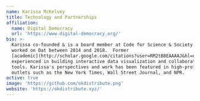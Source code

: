 ```yaml
---
name: Karissa McKelvey
title: Technology and Partnerships
affiliation:
  name: Digital Democracy
  url: 'https://www.digital-democracy.org/'
bio: >-
  Karissa co-founded & is a board member at Code for Science & Society and
  worked on Dat between 2014 and 2018.  Former
  [academic](http://scholar.google.com/citations?user=RM2tB8EAAAAJ&hl=en)
  experienced in building interactive data visualization and collaboration
  tools. Karissa's perspectives and work has been featured in high-profile news
  outlets such as the New York Times, Wall Street Journal, and NPR.
active: true
image: 'https://github.com/okdistribute.png'
website: 'https://okdistribute.xyz/'
---
```


